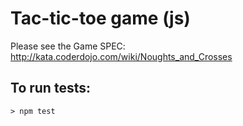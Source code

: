 # Tac-tic-toe game (js)

Please see the Game SPEC:
http://kata.coderdojo.com/wiki/Noughts_and_Crosses

## To run tests:
```
> npm test
```

